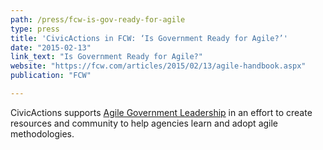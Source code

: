 ```yaml
---
path: /press/fcw-is-gov-ready-for-agile
type: press
title: 'CivicActions in FCW: ‘Is Government Ready for Agile?’'
date: "2015-02-13"
link_text: "Is Government Ready for Agile?"
website: "https://fcw.com/articles/2015/02/13/agile-handbook.aspx"
publication: "FCW"

---
```


CivicActions supports [Agile Government Leadership](https://www.agilegovleaders.org/) in an effort to create resources and community to help agencies learn and adopt agile methodologies.
